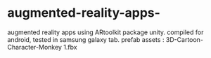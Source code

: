 # augmented-reality-apps-
augmented reality apps using ARtoolkit package unity. 
compiled for android, tested in samsung galaxy tab. 
prefab assets : 3D-Cartoon-Character-Monkey 1.fbx
